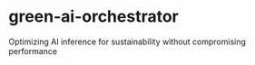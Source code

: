 # green-ai-orchestrator
Optimizing AI inference for sustainability without compromising performance
